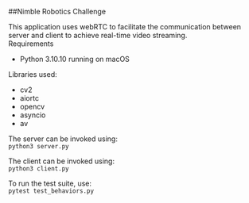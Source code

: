 ##Nimble Robotics Challenge

This application uses webRTC to facilitate the communication
between server and client to achieve real-time video streaming.  
Requirements
- Python 3.10.10 running on macOS

Libraries used: 
- cv2
- aiortc
- opencv
- asyncio
- av  

The server can be invoked using:  
`python3 server.py`

The client can be invoked using:  
`python3 client.py`

To run the test suite, use:  
`pytest test_behaviors.py`  